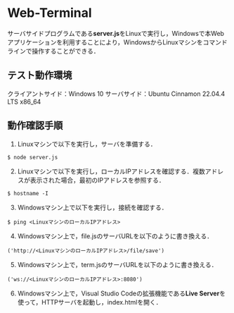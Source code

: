 # Web-Terminal

サーバサイドプログラムである**server.js**をLinuxで実行し，Windowsで本Webアプリケーションを利用することにより，WindowsからLinuxマシンをコマンドラインで操作することができる．

## **テスト動作環境** ##
クライアントサイド：Windows 10
サーバサイド：Ubuntu Cinnamon 22.04.4 LTS x86_64

## **動作確認手順** ##

1. Linuxマシンで以下を実行し，サーバを準備する．
```
$ node server.js
```

2. Linuxマシンで以下を実行し，ローカルIPアドレスを確認する．複数アドレスが表示された場合，最初のIPアドレスを参照する．
```
$ hostname -I
```

3. Windowsマシン上で以下を実行し，接続を確認する．
```
$ ping <LinuxマシンのローカルIPアドレス>
```

4. Windowsマシン上で，file.jsのサーバURLを以下のように書き換える．
```
('http://<LinuxマシンのローカルIPアドレス>/file/save')
```

5. Windowsマシン上で，term.jsのサーバURLを以下のように書き換える．
```
('ws://<LinuxマシンのローカルIPアドレス>:8080')
```

6. Windowsマシン上で，Visual Studio Codeの拡張機能である**Live Server**を使って，HTTPサーバを起動し，index.htmlを開く．